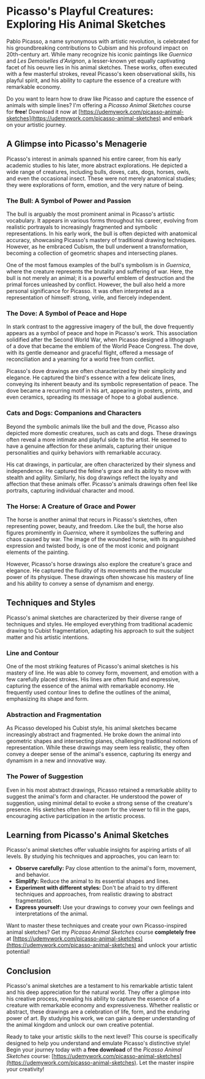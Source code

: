 # Picasso's Playful Creatures: Exploring His Animal Sketches

Pablo Picasso, a name synonymous with artistic revolution, is celebrated for his groundbreaking contributions to Cubism and his profound impact on 20th-century art. While many recognize his iconic paintings like *Guernica* and *Les Demoiselles d'Avignon*, a lesser-known yet equally captivating facet of his oeuvre lies in his animal sketches. These works, often executed with a few masterful strokes, reveal Picasso's keen observational skills, his playful spirit, and his ability to capture the essence of a creature with remarkable economy.

Do you want to learn how to draw like Picasso and capture the essence of animals with simple lines?  I'm offering a *Picasso Animal Sketches* course for **free**! Download it now at [https://udemywork.com/picasso-animal-sketches](https://udemywork.com/picasso-animal-sketches) and embark on your artistic journey.

## A Glimpse into Picasso's Menagerie

Picasso's interest in animals spanned his entire career, from his early academic studies to his later, more abstract explorations. He depicted a wide range of creatures, including bulls, doves, cats, dogs, horses, owls, and even the occasional insect. These were not merely anatomical studies; they were explorations of form, emotion, and the very nature of being.

### The Bull: A Symbol of Power and Passion

The bull is arguably the most prominent animal in Picasso's artistic vocabulary. It appears in various forms throughout his career, evolving from realistic portrayals to increasingly fragmented and symbolic representations. In his early work, the bull is often depicted with anatomical accuracy, showcasing Picasso's mastery of traditional drawing techniques. However, as he embraced Cubism, the bull underwent a transformation, becoming a collection of geometric shapes and intersecting planes.

One of the most famous examples of the bull's symbolism is in *Guernica*, where the creature represents the brutality and suffering of war. Here, the bull is not merely an animal; it is a powerful emblem of destruction and the primal forces unleashed by conflict.  However, the bull also held a more personal significance for Picasso. It was often interpreted as a representation of himself: strong, virile, and fiercely independent.

### The Dove: A Symbol of Peace and Hope

In stark contrast to the aggressive imagery of the bull, the dove frequently appears as a symbol of peace and hope in Picasso's work. This association solidified after the Second World War, when Picasso designed a lithograph of a dove that became the emblem of the World Peace Congress. The dove, with its gentle demeanor and graceful flight, offered a message of reconciliation and a yearning for a world free from conflict.

Picasso's dove drawings are often characterized by their simplicity and elegance. He captured the bird's essence with a few delicate lines, conveying its inherent beauty and its symbolic representation of peace. The dove became a recurring motif in his art, appearing in posters, prints, and even ceramics, spreading its message of hope to a global audience.

### Cats and Dogs: Companions and Characters

Beyond the symbolic animals like the bull and the dove, Picasso also depicted more domestic creatures, such as cats and dogs. These drawings often reveal a more intimate and playful side to the artist.  He seemed to have a genuine affection for these animals, capturing their unique personalities and quirky behaviors with remarkable accuracy.

His cat drawings, in particular, are often characterized by their slyness and independence. He captured the feline's grace and its ability to move with stealth and agility. Similarly, his dog drawings reflect the loyalty and affection that these animals offer. Picasso's animals drawings often feel like portraits, capturing individual character and mood.

### The Horse: A Creature of Grace and Power

The horse is another animal that recurs in Picasso's sketches, often representing power, beauty, and freedom.  Like the bull, the horse also figures prominently in *Guernica*, where it symbolizes the suffering and chaos caused by war. The image of the wounded horse, with its anguished expression and twisted body, is one of the most iconic and poignant elements of the painting.

However, Picasso's horse drawings also explore the creature's grace and elegance. He captured the fluidity of its movements and the muscular power of its physique. These drawings often showcase his mastery of line and his ability to convey a sense of dynamism and energy.

## Techniques and Styles

Picasso's animal sketches are characterized by their diverse range of techniques and styles. He employed everything from traditional academic drawing to Cubist fragmentation, adapting his approach to suit the subject matter and his artistic intentions.

### Line and Contour

One of the most striking features of Picasso's animal sketches is his mastery of line. He was able to convey form, movement, and emotion with a few carefully placed strokes. His lines are often fluid and expressive, capturing the essence of the animal with remarkable economy.  He frequently used contour lines to define the outlines of the animal, emphasizing its shape and form.

### Abstraction and Fragmentation

As Picasso developed his Cubist style, his animal sketches became increasingly abstract and fragmented. He broke down the animal into geometric shapes and intersecting planes, challenging traditional notions of representation. While these drawings may seem less realistic, they often convey a deeper sense of the animal's essence, capturing its energy and dynamism in a new and innovative way.

### The Power of Suggestion

Even in his most abstract drawings, Picasso retained a remarkable ability to suggest the animal's form and character. He understood the power of suggestion, using minimal detail to evoke a strong sense of the creature's presence.  His sketches often leave room for the viewer to fill in the gaps, encouraging active participation in the artistic process.

## Learning from Picasso's Animal Sketches

Picasso's animal sketches offer valuable insights for aspiring artists of all levels. By studying his techniques and approaches, you can learn to:

*   **Observe carefully:** Pay close attention to the animal's form, movement, and behavior.
*   **Simplify:** Reduce the animal to its essential shapes and lines.
*   **Experiment with different styles:** Don't be afraid to try different techniques and approaches, from realistic drawing to abstract fragmentation.
*   **Express yourself:** Use your drawings to convey your own feelings and interpretations of the animal.

Want to master these techniques and create your own Picasso-inspired animal sketches?  Get my *Picasso Animal Sketches* course **completely free** at [https://udemywork.com/picasso-animal-sketches](https://udemywork.com/picasso-animal-sketches) and unlock your artistic potential!

## Conclusion

Picasso's animal sketches are a testament to his remarkable artistic talent and his deep appreciation for the natural world. They offer a glimpse into his creative process, revealing his ability to capture the essence of a creature with remarkable economy and expressiveness. Whether realistic or abstract, these drawings are a celebration of life, form, and the enduring power of art. By studying his work, we can gain a deeper understanding of the animal kingdom and unlock our own creative potential.

Ready to take your artistic skills to the next level? This course is specifically designed to help you understand and emulate Picasso's distinctive style! Begin your journey today with a **free download** of the *Picasso Animal Sketches* course: [https://udemywork.com/picasso-animal-sketches](https://udemywork.com/picasso-animal-sketches). Let the master inspire your creativity!

